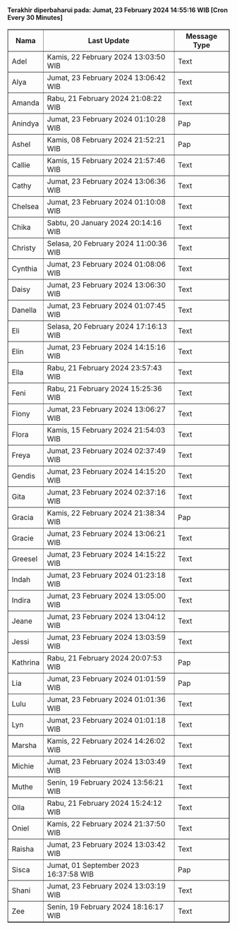 #### Terakhir diperbaharui pada: Jumat, 23 February 2024 14:55:16 WIB [Cron Every 30 Minutes]

<table border='1'><tr><th>Nama</th><th>Last Update</th><th>Message Type</th></tr><tr><td>Adel</td><td>Kamis, 22 February 2024 13:03:50 WIB</td><td>Text</td></tr><tr><td>Alya</td><td>Jumat, 23 February 2024 13:06:42 WIB</td><td>Text</td></tr><tr><td>Amanda</td><td>Rabu, 21 February 2024 21:08:22 WIB</td><td>Text</td></tr><tr><td>Anindya</td><td>Jumat, 23 February 2024 01:10:28 WIB</td><td>Pap</td></tr><tr><td>Ashel</td><td>Kamis, 08 February 2024 21:52:21 WIB</td><td>Pap</td></tr><tr><td>Callie</td><td>Kamis, 15 February 2024 21:57:46 WIB</td><td>Text</td></tr><tr><td>Cathy</td><td>Jumat, 23 February 2024 13:06:36 WIB</td><td>Text</td></tr><tr><td>Chelsea</td><td>Jumat, 23 February 2024 01:10:08 WIB</td><td>Text</td></tr><tr><td>Chika</td><td>Sabtu, 20 January 2024 20:14:16 WIB</td><td>Text</td></tr><tr><td>Christy</td><td>Selasa, 20 February 2024 11:00:36 WIB</td><td>Text</td></tr><tr><td>Cynthia</td><td>Jumat, 23 February 2024 01:08:06 WIB</td><td>Text</td></tr><tr><td>Daisy</td><td>Jumat, 23 February 2024 13:06:30 WIB</td><td>Text</td></tr><tr><td>Danella</td><td>Jumat, 23 February 2024 01:07:45 WIB</td><td>Text</td></tr><tr><td>Eli</td><td>Selasa, 20 February 2024 17:16:13 WIB</td><td>Text</td></tr><tr><td>Elin</td><td>Jumat, 23 February 2024 14:15:16 WIB</td><td>Text</td></tr><tr><td>Ella</td><td>Rabu, 21 February 2024 23:57:43 WIB</td><td>Text</td></tr><tr><td>Feni</td><td>Rabu, 21 February 2024 15:25:36 WIB</td><td>Text</td></tr><tr><td>Fiony</td><td>Jumat, 23 February 2024 13:06:27 WIB</td><td>Text</td></tr><tr><td>Flora</td><td>Kamis, 15 February 2024 21:54:03 WIB</td><td>Text</td></tr><tr><td>Freya</td><td>Jumat, 23 February 2024 02:37:49 WIB</td><td>Text</td></tr><tr><td>Gendis</td><td>Jumat, 23 February 2024 14:15:20 WIB</td><td>Text</td></tr><tr><td>Gita</td><td>Jumat, 23 February 2024 02:37:16 WIB</td><td>Text</td></tr><tr><td>Gracia</td><td>Kamis, 22 February 2024 21:38:34 WIB</td><td>Pap</td></tr><tr><td>Gracie</td><td>Jumat, 23 February 2024 13:06:21 WIB</td><td>Text</td></tr><tr><td>Greesel</td><td>Jumat, 23 February 2024 14:15:22 WIB</td><td>Text</td></tr><tr><td>Indah</td><td>Jumat, 23 February 2024 01:23:18 WIB</td><td>Text</td></tr><tr><td>Indira</td><td>Jumat, 23 February 2024 13:05:00 WIB</td><td>Text</td></tr><tr><td>Jeane</td><td>Jumat, 23 February 2024 13:04:12 WIB</td><td>Text</td></tr><tr><td>Jessi</td><td>Jumat, 23 February 2024 13:03:59 WIB</td><td>Text</td></tr><tr><td>Kathrina</td><td>Rabu, 21 February 2024 20:07:53 WIB</td><td>Pap</td></tr><tr><td>Lia</td><td>Jumat, 23 February 2024 01:01:59 WIB</td><td>Pap</td></tr><tr><td>Lulu</td><td>Jumat, 23 February 2024 01:01:36 WIB</td><td>Text</td></tr><tr><td>Lyn</td><td>Jumat, 23 February 2024 01:01:18 WIB</td><td>Text</td></tr><tr><td>Marsha</td><td>Kamis, 22 February 2024 14:26:02 WIB</td><td>Text</td></tr><tr><td>Michie</td><td>Jumat, 23 February 2024 13:03:49 WIB</td><td>Text</td></tr><tr><td>Muthe</td><td>Senin, 19 February 2024 13:56:21 WIB</td><td>Text</td></tr><tr><td>Olla</td><td>Rabu, 21 February 2024 15:24:12 WIB</td><td>Text</td></tr><tr><td>Oniel</td><td>Kamis, 22 February 2024 21:37:50 WIB</td><td>Text</td></tr><tr><td>Raisha</td><td>Jumat, 23 February 2024 13:03:42 WIB</td><td>Text</td></tr><tr><td>Sisca</td><td>Jumat, 01 September 2023 16:37:58 WIB</td><td>Pap</td></tr><tr><td>Shani</td><td>Jumat, 23 February 2024 13:03:19 WIB</td><td>Text</td></tr><tr><td>Zee</td><td>Senin, 19 February 2024 18:16:17 WIB</td><td>Text</td></tr></table>